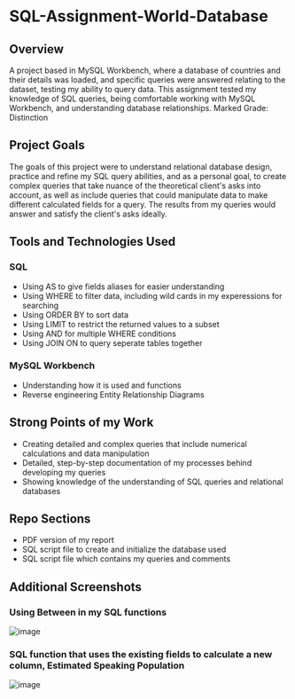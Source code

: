 # SQL-Assignment-World-Database

## Overview
A project based in MySQL Workbench, where a database of countries and their details was loaded, and specific queries were answered relating to the dataset, testing my ability to query data. This assignment tested my knowledge of SQL queries, being comfortable working with MySQL Workbench, and understanding database relationships. Marked Grade: Distinction

## Project Goals
The goals of this project were to understand relational database design, practice and refine my SQL query abilities, and as a personal goal, to create complex queries that take nuance of the theoretical client's asks into account, as well as include queries that could manipulate data to make different calculated fields for a query. The results from my queries would answer and satisfy the client's asks ideally.

## Tools and Technologies Used
### SQL
- Using AS to give fields aliases for easier understanding
- Using WHERE to filter data, including wild cards in my experessions for searching
- Using ORDER BY to sort data
- Using LIMIT to restrict the returned values to a subset
- Using AND for multiple WHERE conditions
- Using JOIN ON to query seperate tables together

### MySQL Workbench
- Understanding how it is used and functions
- Reverse engineering Entity Relationship Diagrams

## Strong Points of my Work
- Creating detailed and complex queries that include numerical calculations and data manipulation
- Detailed, step-by-step documentation of my processes behind developing my queries
- Showing knowledge of the understanding of SQL queries and relational databases

## Repo Sections
- PDF version of my report
- SQL script file to create and initialize the database used
- SQL script file which contains my queries and comments

## Additional Screenshots

### Using Between in my SQL functions

![image](https://github.com/Rayan-Arshed/SQL-Assignment-World-Database/assets/95011650/90a132f2-bbb2-46c4-bd61-c70d2aed007a)

### SQL function that uses the existing fields to calculate a new column, Estimated Speaking Population

![image](https://github.com/Rayan-Arshed/SQL-Assignment-World-Database/assets/95011650/90e505ea-0e1a-477f-8944-8388f7d474ad)
